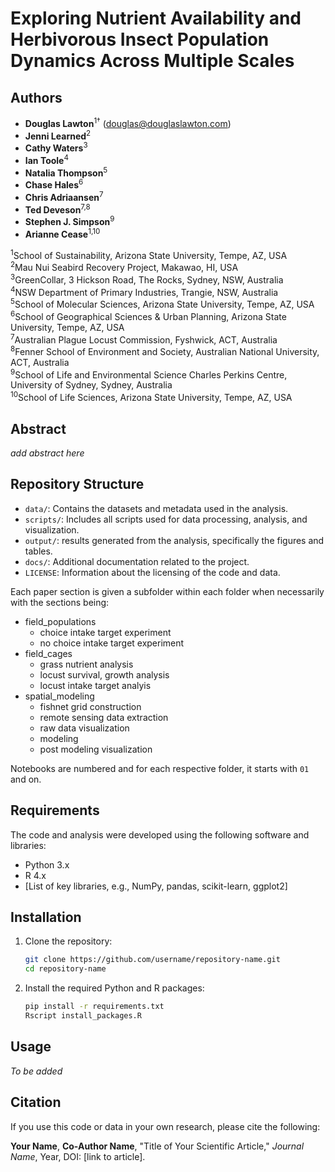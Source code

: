 # Exploring Nutrient Availability and Herbivorous Insect Population Dynamics Across Multiple Scales 

## Authors

- **Douglas Lawton**<sup>1†</sup> (douglas@douglaslawton.com)
- **Jenni Learned**<sup>2</sup>
- **Cathy Waters**<sup>3</sup>
- **Ian Toole**<sup>4</sup>
- **Natalia Thompson**<sup>5</sup>
- **Chase Hales**<sup>6</sup>
- **Chris Adriaansen**<sup>7</sup>
- **Ted Deveson**<sup>7,8</sup>
- **Stephen J. Simpson**<sup>9</sup>
- **Arianne Cease**<sup>1,10</sup>

<sup>1</sup>School of Sustainability, Arizona State University, Tempe, AZ, USA  
<sup>2</sup>Mau Nui Seabird Recovery Project, Makawao, HI, USA  
<sup>3</sup>GreenCollar, 3 Hickson Road, The Rocks, Sydney, NSW, Australia  
<sup>4</sup>NSW Department of Primary Industries, Trangie, NSW, Australia  
<sup>5</sup>School of Molecular Sciences, Arizona State University, Tempe, AZ, USA  
<sup>6</sup>School of Geographical Sciences & Urban Planning, Arizona State University, Tempe, AZ, USA  
<sup>7</sup>Australian Plague Locust Commission, Fyshwick, ACT, Australia  
<sup>8</sup>Fenner School of Environment and Society, Australian National University, ACT, Australia  
<sup>9</sup>School of Life and Environmental Science Charles Perkins Centre, University of Sydney, Sydney, Australia  
<sup>10</sup>School of Life Sciences, Arizona State University, Tempe, AZ, USA  


## Abstract

*add abstract here*

## Repository Structure

- `data/`: Contains the datasets and metadata used in the analysis.
- `scripts/`: Includes all scripts used for data processing, analysis, and visualization.
- `output/`: results generated from the analysis, specifically the figures and tables.
- `docs/`: Additional documentation related to the project.
- `LICENSE`: Information about the licensing of the code and data.

Each paper section is given a subfolder within each folder when necessarily with the sections being:

- field_populations
   - choice intake target experiment
   - no choice intake target experiment
- field_cages
   - grass nutrient analysis
   - locust survival, growth analysis
   - locust intake target analyis
- spatial_modeling
   - fishnet grid construction
   - remote sensing data extraction
   - raw data visualization
   - modeling
   - post modeling visualization

Notebooks are numbered and for each respective folder, it starts with `01` and on.

## Requirements

The code and analysis were developed using the following software and libraries:
- Python 3.x
- R 4.x
- [List of key libraries, e.g., NumPy, pandas, scikit-learn, ggplot2]

## Installation

1. Clone the repository:
    ```bash
    git clone https://github.com/username/repository-name.git
    cd repository-name
    ```
2. Install the required Python and R packages:
    ```bash
    pip install -r requirements.txt
    Rscript install_packages.R
    ```

## Usage

*To be added*

## Citation

If you use this code or data in your own research, please cite the following:

**Your Name**, **Co-Author Name**, "Title of Your Scientific Article," *Journal Name*, Year, DOI: [link to article].

